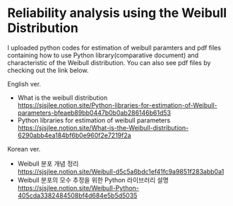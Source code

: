 # Reliability analysis using the Weibull Distribution
I uploaded python codes for estimation of weibull paramters and pdf files containing how to use Python library(comparative document) and characteristic of the Weibull distribution. You can also see pdf files by checking out the link below.

English ver.  
- What is the weibull distribution  
  https://sjsjlee.notion.site/Python-libraries-for-estimation-of-Weibull-parameters-bfeaeb89bb0447b0b0ab286146b61d53 
- Python libraries for estimation of weibull parameters  
  https://sjsjlee.notion.site/What-is-the-Weibull-distribution-6290abb4ea184bf6b0e960f2e7219f2a  

Korean ver.  
- Weibull 분포 개념 정리  
  https://sjsjlee.notion.site/Weibull-d5c5a6bdc1ef41fc9a9851f283abb0a1  
- Weibull 분포의 모수 추정을 위한 Python 라이브러리 설명  
  https://sjsjlee.notion.site/Weibull-Python-405cda3382484508bf4d684e5b5d5035  


  
